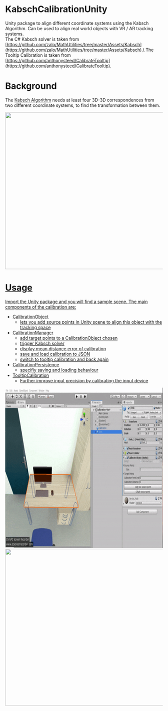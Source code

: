 # KabschCalibrationUnity
Unity package to align different coordinate systems using the Kabsch Algorithm. Can be used to align real world objects with VR / AR tracking systems.\
The C# Kabsch solver is taken from [https://github.com/zalo/MathUtilities/tree/master/Assets/Kabsch](https://github.com/zalo/MathUtilities/tree/master/Assets/Kabsch).\
The Tooltip Calibration is taken from [https://github.com/anthonysteed/CalibrateTooltip](https://github.com/anthonysteed/CalibrateTooltip).

# Background

The [Kabsch Algorithm](http://scripts.iucr.org/cgi-bin/paper?S0567739476001873) needs at least four 3D-3D correspondences from two different coordinate systems, to find the transformation between them.

<a href="#"><img src="https://github.com/MaxHeimbrock/KabschCalibrationUnity/blob/main/Documentation/kabsch_gif.gif" width="900" height="500"/>

# Usage
Import the Unity package and you will find a sample scene. 
The main components of the calibration are:

- CalibrationObject
	- lets you add source points in Unity scene to align this object with the tracking space
- CalibrationManager
	- add target points to a CalibrationObject chosen 
	- trigger Kabsch solver
	- display mean distance error of calibration 
	- save and load calibration to JSON 
	- switch to tooltip calibration and back again
- CalibrationPersistence 
	- specifiy saving and loading behaviour
- TooltipCalibration
	-  Further improve input precision by calibrating the input device


<a href="#"><img src="https://github.com/MaxHeimbrock/KabschCalibrationUnity/blob/main/Documentation/add_source_points.gif" width="900" height="511"/>
<a href="#"><img src="https://github.com/MaxHeimbrock/KabschCalibrationUnity/blob/main/Documentation/room_calibration.gif" width="900" height="500"/>
